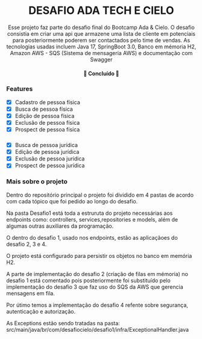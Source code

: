   # <h1 align="center">DESAFIO ADA TECH E CIELO</h1>

<p align="center">Esse projeto faz parte do desafio final do Bootcamp Ada & Cielo. O desafio consistia em criar uma api que armazene uma lista de cliente em potenciais para posteriormente poderem ser contactados
pelo time de vendas. As tecnologias usadas incluem Java 17, SpringBoot 3.0, Banco em mémoria H2, Amazon AWS - SQS (Sistema de mensageria AWS) e documentação com Swagger</p>

<h4 align="center"> 
	🚀 Concluído 🚀
</h4>

### Features

- [x] Cadastro de pessoa física
- [x] Busca de pessoa física
- [x] Edição de pessoa física
- [x] Exclusão de pessoa física
- [x] Prospect de pessoa física
###
- [x] Busca de pessoa jurídica
- [x] Edição de pessoa jurídica
- [x] Exclusão de pessoa jurídica
- [x] Prospect de pessoa jurídica

### Mais sobre o projeto

Dentro do repositório principal o projeto foi dividido em 4 pastas de acordo com cada tópico que foi pedido ao longo do desafio.

Na pasta Desafio1 está toda a estruruta do projeto necessárias aos endpoints como: controllers, services,repositories e models, além de algumas outras auxiliares da programação.

O dentro do desafio 1, usado nos endpoints, estão as aplicaçãoes do desafio 2, 3 e 4.

O projeto está configurado para persistir os objetos no banco em memória H2.

A parte de implementação do desafio 2 (criação de filas em mémoria) no desafio 1 está comentado pois posteriormente foi substituído pelo implementação do desafio 3 que faz uso do SQS da AWS que gerencia mensagens
em fila.

Por útimo temos a implementação do desafio 4 refente sobre segurança, autenticação e autorização.

As Exceptions estão sendo tratadas na pasta: src/main/java/br/com/desafiocielo/desafio1/infra/ExceptionalHandler.java
